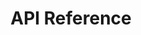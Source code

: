 ---
title: API Reference

language_tabs: # must be one of https://git.io/vQNgJ
  - shell: cURL

toc_footers:
  - <a href='https://everproof.com'>Everproof</a>
  - <a href='mailto:info@everproof.com'>Request an API Key</a>
  - <a href='https://everproof.com/static/legals/individual-terms-of-use.pdf'>API Terms & Conditions</a>

includes:
  - intro
  - auth
  - errors
  - status
  - supported
  - wwcc_vic
  - wwcc_wa
  - dcsi_sa
  - wwcc_blue_card
  - wwcc_exemption_card
  - vit

search: true
---